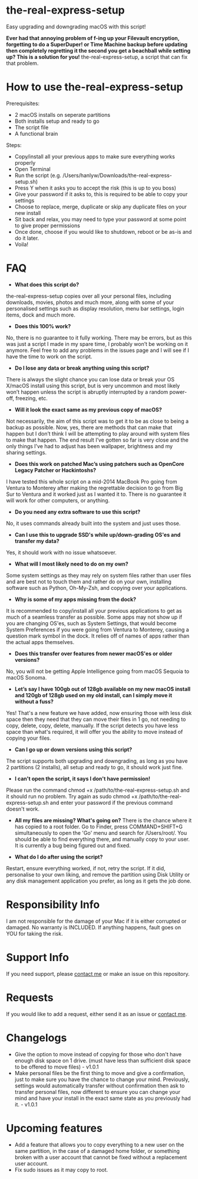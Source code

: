 # the-real-express-setup
Easy upgrading and downgrading macOS with this script!

**Ever had that annoying problem of f-ing up your Filevault encryption, forgetting to do a SuperDuper! or Time Machine backup before updating then completely regretting it the second you get a beachball while setting up? This is a solution for you!**
the-real-express-setup, a script that can fix that problem.

# How to use the-real-express-setup
Prerequisites:
- 2 macOS installs on seperate partitions
- Both installs setup and ready to go
- The script file
- A functional brain

Steps:
- Copy/install all your previous apps to make sure everything works properly
- Open Terminal
- Run the script (e.g. /Users/hanlyw/Downloads/the-real-express-setup.sh)
- Press Y when it asks you to accept the risk (this is up to you boss)
- Give your password if it asks to, this is required to be able to copy your settings
- Choose to replace, merge, duplicate or skip any duplicate files on your new install
- Sit back and relax, you may need to type your password at some point to give proper permissions
- Once done, choose if you would like to shutdown, reboot or be as-is and do it later.
- Voila!

# FAQ
- **What does this script do?**

the-real-express-setup copies over all your personal files, including downloads, movies, photos and much more, along with some of your personalised settings such as display resolution, menu bar settings, login items, dock and much more.

- **Does this 100% work?**

No, there is no guarantee to it fully working. There may be errors, but as this was just a script I made in my spare time, I probably won’t be working on it anymore. Feel free to add any problems in the issues page and I will see if I have the time to work on the script.

- **Do I lose any data or break anything using this script?**

There is always the slight chance you can lose data or break your OS X/macOS install using this script, but is very uncommon and most likely won’t happen unless the script is abruptly interrupted by a random power-off, freezing, etc.

- **Will it look the exact same as my previous copy of macOS?**

Not necessarily, the aim of this script was to get it to be as close to being a backup as possible. Now, yes, there are methods that can make that happen but I don’t think I will be attempting to play around with system files to make that happen. The end result I’ve gotten so far is very close and the only things I’ve had to adjust has been wallpaper, brightness and my sharing settings.

- **Does this work on patched Mac’s using patchers such as OpenCore Legacy Patcher or Hackintoshs?**

I have tested this whole script on a mid-2014 MacBook Pro going from Ventura to Monterey after making the regrettable decision to go from Big Sur to Ventura and it worked just as I wanted it to. There is no guarantee it will work for other computers, or anything.

- **Do you need any extra software to use this script?**

No, it uses commands already built into the system and just uses those.

- **Can I use this to upgrade SSD's while up/down-grading OS'es and transfer my data?**

Yes, it should work with no issue whatsoever.

- **What will I most likely need to do on my own?**

Some system settings as they may rely on system files rather than user files and are best not to touch them and rather do on your own, installing software such as Python, Oh-My-Zsh, and copying over your applications.

- **Why is some of my apps missing from the dock?**

It is recommended to copy/install all your previous applications to get as much of a seamless transfer as possible. Some apps may not show up if you are changing OS'es, such as System Settings, that would become System Preferences if you were going from Ventura to Monterey, causing a question mark symbol in the dock. It relies off of names of apps rather than the actual apps themselves.

- **Does this transfer over features from newer macOS'es or older versions?**

No, you will not be getting Apple Intelligence going from macOS Sequoia to macOS Sonoma.

- **Let’s say I have 100gb out of 128gb available on my new macOS install and 120gb of 128gb used on my old install, can I simply move it without a fuss?**

Yes! That's a new feature we have added, now ensuring those with less disk space then they need that they can move their files in 1 go, not needing to copy, delete, copy, delete, manually. If the script detects you have less space than what's required, it will offer you the ability to move instead of copying your files.

- **Can I go up or down versions using this script?**

The script supports both upgrading and downgrading, as long as you have 2 partitions (2 installs), all setup and ready to go, it should work just fine.

- **I can't open the script, it says I don't have permission!**

Please run the command chmod +x /path/to/the-real-express-setup.sh and it should run no problem. Try again as sudo chmod +x /path/to/the-real-express-setup.sh and enter your password if the previous command doesn't work.

- **All my files are missing? What's going on?**
There is the chance where it has copied to a root folder. Go to Finder, press COMMAND+SHIFT+G simultaneously to open the 'Go' menu and search for /Users/root/. You should be able to find everything there, and manually copy to your user. It is currently a bug being figured out and fixed.

- **What do I do after using the script?**

Restart, ensure everything worked, if not, retry the script. If it did, personalise to your own liking, and remove the partition using Disk Utility or any disk management application you prefer, as long as it gets the job done.

# Responsibility Info
I am not responsible for the damage of your Mac if it is either corrupted or damaged. No warranty is INCLUDED. If anything happens, fault goes on YOU for taking the risk.

# Support Info
If you need support, please [contact me](mailto:m4halgita@yahoo.com) or make an issue on this repository.

# Requests
If you would like to add a request, either send it as an issue or [contact me](mailto:m4halgita@yahoo.com).

# Changelogs
- Give the option to move instead of copying for those who don't have enough disk space on 1 drive. (must have less than sufficient disk space to be offered to move files) - v1.0.1
- Make personal files be the first thing to move and give a confirmation, just to make sure you have the chance to change your mind. Previously, settings would automatically transfer without confirmation then ask to transfer personal files, now different to ensure you can change your mind and have your install in the exact same state as you previously had it. - v1.0.1

# Upcoming features
- Add a feature that allows you to copy everything to a new user on the same partition, in the case of a damaged home folder, or something broken with a user account that cannot be fixed without a replacement user account.
- Fix sudo issues as it may copy to root.
